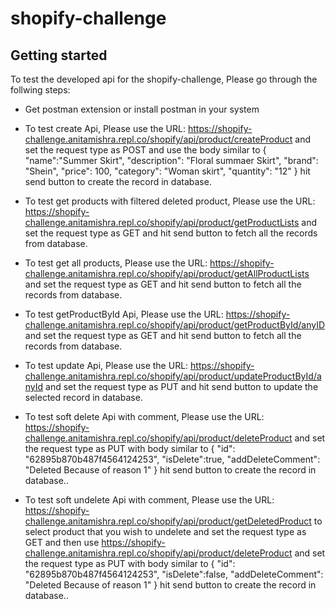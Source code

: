 # shopify-challenge



## Getting started

To test the developed api for the shopify-challenge, Please go through the follwing steps:

- Get postman extension or install postman in your system
- To test create Api, Please use the URL: https://shopify-challenge.anitamishra.repl.co/shopify/api/product/createProduct and set the request type as POST and use the body similar to 
    {
        "name":"Summer Skirt",
        "description": "Floral summaer Skirt",
        "brand": "Shein",
        "price": 100,
        "category": "Woman skirt",
        "quantity": "12"
    }
    hit send button  to create the record in database.

- To test get products with filtered deleted product, Please use the URL: https://shopify-challenge.anitamishra.repl.co/shopify/api/product/getProductLists  and set the request type as GET and hit send button  to fetch all the records from database.

- To test get all products, Please use the URL: https://shopify-challenge.anitamishra.repl.co/shopify/api/product/getAllProductLists  and set the request type as GET and hit send button  to fetch all the records from database. 

- To test getProductById Api, Please use the URL: https://shopify-challenge.anitamishra.repl.co/shopify/api/product/getProductById/anyID and set the request type as GET and hit send button  to fetch all the records from database.

- To test update Api, Please use the URL: https://shopify-challenge.anitamishra.repl.co/shopify/api/product/updateProductById/anyId and set the request type as PUT and hit send button  to update the selected record in database.


- To test soft delete Api with comment, Please use the URL: https://shopify-challenge.anitamishra.repl.co/shopify/api/product/deleteProduct and set the request type as PUT with body similar to
    {
        "id": "62895b870b487f4564124253",
        "isDelete":true,
        "addDeleteComment": "Deleted Because of reason 1"
    }
    hit send button  to create the record in database..


- To test soft undelete Api with comment, Please use the URL: https://shopify-challenge.anitamishra.repl.co/shopify/api/product/getDeletedProduct to select product that you wish to undelete and set the request type as GET and then use https://shopify-challenge.anitamishra.repl.co/shopify/api/product/deleteProduct and set the request type as PUT with body similar to
    {
        "id": "62895b870b487f4564124253",
        "isDelete":false,
        "addDeleteComment": "Deleted Because of reason 1"
    }
    hit send button  to create the record in database..


